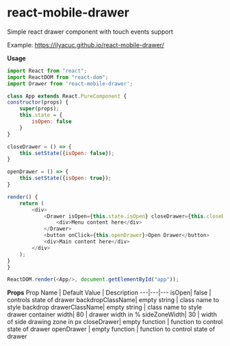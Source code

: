 # react-mobile-drawer
Simple react drawer component with touch events support

Example: https://ilyacuc.github.io/react-mobile-drawer/

**Usage**
```javascript
import React from "react";
import ReactDOM from "react-dom";
import Drawer from 'react-mobile-drawer';

class App extends React.PureComponent {
constructor(props) {
    super(props);
    this.state = {
        isOpen: false
    }
}

closeDrawer = () => {
    this.setState({isOpen: false});
}

openDrawer = () => {
    this.setState({isOpen: true});
}

render() {
    return (
        <div>
            <Drawer isOpen={this.state.isOpen} closeDrawer={this.closeDrawer} openDrawer={this.openDrawer}>
                <div>Menu content here</div>
            </Drawer>
            <button onClick={this.openDrawer}>Open Drawer</button>
            <div>Main content here</div>
        </div>
    );
}
}

ReactDOM.render(<App/>, document.getElementById("app"));
```

**Props**
Prop Name | Default Value | Description
---|---|---
isOpen| false | controls state of drawer
backdropClassName| empty string | class name to style backdrop
drawerClassName| empty string | class name to style drawer container
width| 80 | drawer width in %
sideZoneWidth| 30 | width of side drawing zone in px
closeDrawer| empty function | function to control state of drawer
openDrawer | empty function | function to control state of drawer